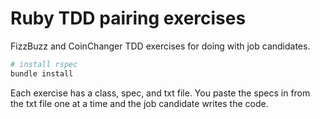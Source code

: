 # Ruby TDD pairing exercises

FizzBuzz and CoinChanger TDD exercises for doing with job candidates.

```sh
# install rspec
bundle install
```

Each exercise has a class, spec, and txt file. You paste the specs in from the txt file one at a time and the job candidate writes the code.
